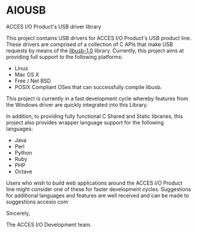AIOUSB
======

ACCES I/O Product's USB driver library 


This project contains USB drivers for ACCES I/O Product's USB product line. These drivers
are comprised of a collection of C APIs that make USB requests by means of the 
[libusb-1.0](http://www.libusb.org/) library. Currently, this project aims at providing 
full support to the following platforms:
* Linux
* Mac OS X 
* Free / Net BSD
* POSIX Compliant OSes that can successfully compile libusb.


This project is currently in a fast development cycle whereby features from the Windows
driver are quickly integrated into this Library.

In addition, to providing fully functional C Shared and Static libraries, this project also provides
wrapper language support for the following languages:

* Java
* Perl
* Python
* Ruby
* PHP
* Octave

Users who wish to build web applications around the ACCES I/O Product line might consider one of these
for faster development cycles. Suggestions for additional languages and features are well received and can 
be made to suggestions <AT>  accesio  <DOT> com


Sincerely,

The ACCES I/O Development team.

